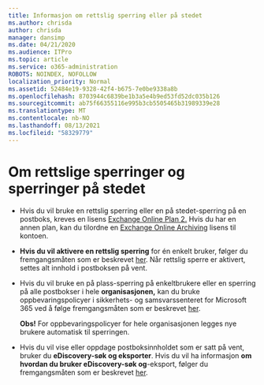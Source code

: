 ```yaml
---
title: Informasjon om rettslig sperring eller på stedet
ms.author: chrisda
author: chrisda
manager: dansimp
ms.date: 04/21/2020
ms.audience: ITPro
ms.topic: article
ms.service: o365-administration
ROBOTS: NOINDEX, NOFOLLOW
localization_priority: Normal
ms.assetid: 52484e19-9328-42f4-b675-7e0be9338a8b
ms.openlocfilehash: 8703944c6839be1b3a5e4b9ed53fd52dc035b126
ms.sourcegitcommit: ab75f66355116e995b3cb5505465b31989339e28
ms.translationtype: MT
ms.contentlocale: nb-NO
ms.lasthandoff: 08/13/2021
ms.locfileid: "58329779"
---
```

# <a name="about-litigation-holds-and-in-place-holds"></a>Om rettslige sperringer og sperringer på stedet

- Hvis du vil bruke en rettslig sperring eller en på stedet-sperring på en postboks, kreves en lisens [Exchange Online Plan 2.](https://docs.microsoft.com/office365/servicedescriptions/office-365-platform-service-description/office-365-plan-options) Hvis du har en annen plan, kan du tilordne en [Exchange Online Archiving](https://docs.microsoft.com/office365/servicedescriptions/exchange-online-archiving-service-description/exchange-online-archiving-service-description) lisens til kontoen. 
    
- **Hvis du vil aktivere en rettslig sperring** for én enkelt bruker, følger du fremgangsmåten som er beskrevet [her](https://docs.microsoft.com/microsoft-365/compliance/create-a-litigation-hold?view=o365-worldwide#place-a-mailbox-on-litigation-hold). Når rettslig sperre er aktivert, settes alt innhold i postboksen på vent.
    
- Hvis du  vil bruke en på plass-sperring på enkeltbrukere eller en sperring på alle postbokser i hele **organisasjonen,** kan du bruke oppbevaringspolicyer i sikkerhets- og samsvarssenteret for Microsoft 365 ved å følge fremgangsmåten som er beskrevet [her](https://docs.microsoft.com/microsoft-365/compliance/retention-policies).
    
    **Obs!** For oppbevaringspolicyer for hele organisasjonen legges nye brukere automatisk til sperringen. 
  
- Hvis du vil vise eller oppdage postboksinnholdet som er satt på vent, bruker du **eDiscovery-søk og eksporter**. Hvis du vil ha informasjon **om hvordan du bruker eDiscovery-søk og**-eksport, følger du fremgangsmåten som er beskrevet [her](https://docs.microsoft.com/microsoft-365/compliance/export-search-results).
    

